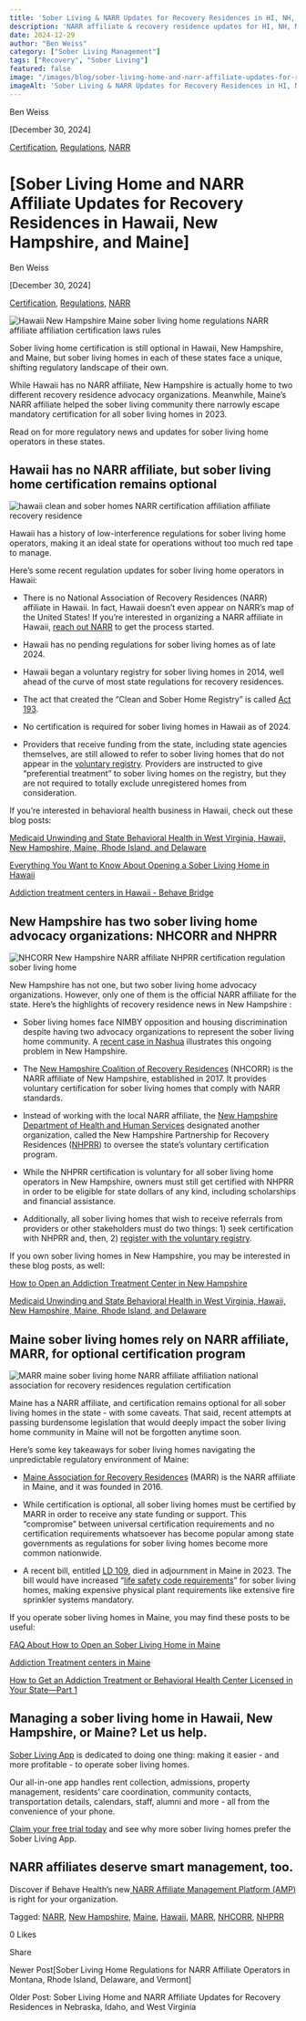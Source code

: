 ```yaml
---
title: 'Sober Living & NARR Updates for Recovery Residences in HI, NH, ME'
description: 'NARR affiliate & recovery residence updates for HI, NH, ME. Get key info for sober living homes from Sober Living App''s blog post.'
date: 2024-12-29
author: "Ben Weiss"
category: ["Sober Living Management"]
tags: ["Recovery", "Sober Living"]
featured: false
image: "/images/blog/sober-living-home-and-narr-affiliate-updates-for-recovery-residences-in-hawaii-new-hampshire-and-maine/Screen_Shot_2024-12-29_at_6.18.00_PM.png"
imageAlt: 'Sober Living & NARR Updates for Recovery Residences in HI, NH, ME'
---
```


Ben Weiss

[December 30, 2024]

[Certification](/sober-living-app-blog/category/Certification), [Regulations](/sober-living-app-blog/category/Regulations), [NARR](/sober-living-app-blog/category/NARR)

#  [Sober Living Home and NARR Affiliate Updates for Recovery Residences in Hawaii, New Hampshire, and Maine]

Ben Weiss

[December 30, 2024]

[Certification](/sober-living-app-blog/category/Certification), [Regulations](/sober-living-app-blog/category/Regulations), [NARR](/sober-living-app-blog/category/NARR)

![Hawaii New Hampshire Maine sober living home regulations NARR affiliate affiliation certification laws rules](/images/blog/sober-living-home-and-narr-affiliate-updates-for-recovery-residences-in-hawaii-new-hampshire-and-maine/Screen_Shot_2024-12-29_at_6.17.43_PM.png)

Sober living home certification is still optional in Hawaii, New Hampshire, and Maine, but sober living homes in each of these states face a unique, shifting regulatory landscape of their own. 

While Hawaii has no NARR affiliate, New Hampshire is actually home to two different recovery residence advocacy organizations. Meanwhile, Maine’s NARR affiliate helped the sober living community there narrowly escape mandatory certification for all sober living homes in 2023. 

Read on for more regulatory news and updates for sober living home operators in these states. 

## Hawaii has no NARR affiliate, but sober living home certification remains optional 

![hawaii clean and sober homes NARR certification affiliation affiliate recovery residence](/images/blog/sober-living-home-and-narr-affiliate-updates-for-recovery-residences-in-hawaii-new-hampshire-and-maine/Screen_Shot_2024-12-29_at_6.17.52_PM.png)

Hawaii has a history of low-interference regulations for sober living home operators, making it an ideal state for operations without too much red tape to manage. 

Here’s some recent regulation updates for sober living home operators in Hawaii: 

  * There is no National Association of Recovery Residences (NARR) affiliate in Hawaii. In fact, Hawaii doesn’t even appear on NARR’s map of the United States! If you’re interested in organizing a NARR affiliate in Hawaii, [reach out NARR](https://narronline.org/affiliates/) to get the process started.

  * Hawaii has no pending regulations for sober living homes as of late 2024. 

  * Hawaii began a voluntary registry for sober living homes in 2014, well ahead of the curve of most state regulations for recovery residences.

  * The act that created the “Clean and Sober Home Registry” is called [Act 193](../../../../../www.capitol.hawaii.gov/sessions/Session2015/Testimony/HB1291_TESTIMONY_HLT_02-18-15_.PDF). 

  * No certification is required for sober living homes in Hawaii as of 2024. 

  * Providers that receive funding from the state, including state agencies themselves, are still allowed to refer to sober living homes that do not appear in the [voluntary registry](https://portal.ehawaii.gov/home/online-services/cshome/). Providers are instructed to give “preferential treatment” to sober living homes on the registry, but they are not required to totally exclude unregistered homes from consideration. 

If you’re interested in behavioral health business in Hawaii, check out these blog posts:

[Medicaid Unwinding and State Behavioral Health in West Virginia, Hawaii, New Hampshire, Maine, Rhode Island, and Delaware](https://behavehealth.com/blog/2023/5/2/medicaid-unwinding-and-state-behavioral-health-in-west-virginia-hawaii-new-hampshire-maine-rhode-island-and-delaware)

[Everything You Want to Know About Opening a Sober Living Home in Hawaii](../../../2023/1/26/everything-you-want-to-know-about-opening-a-sober-living-home-in-hawaii.html)

[Addiction treatment centers in Hawaii - Behave Bridge](https://bridge.behavehealth.com/rehabs/hawaii)

## New Hampshire has two sober living home advocacy organizations: NHCORR and NHPRR

![NHCORR New Hampshire NARR affiliate NHPRR certification regulation sober living home](/images/blog/sober-living-home-and-narr-affiliate-updates-for-recovery-residences-in-hawaii-new-hampshire-and-maine/Screen_Shot_2024-12-29_at_6.18.00_PM.png)

New Hampshire has not one, but two sober living home advocacy organizations. However, only one of them is the official NARR affiliate for the state. Here’s the highlights of recovery residence news in New Hampshire : 

  * Sober living homes face NIMBY opposition and housing discrimination despite having two advocacy organizations to represent the sober living home community. A [recent case in Nashua](https://www.nhbr.com/lawsuit-newlife-nh-says-city-wrongly-denied-sober-house-on-archery-lane/) illustrates this ongoing problem in New Hampshire. 

  * The [New Hampshire Coalition of Recovery Residences](https://www.nhcorr.org) (NHCORR) is the NARR affiliate of New Hampshire, established in 2017. It provides voluntary certification for sober living homes that comply with NARR standards. 

  * Instead of working with the local NARR affiliate, the [New Hampshire Department of Health and Human Services](https://www.dhhs.nh.gov/programs-services/health-care/recovery-housing) designated another organization, called the New Hampshire Partnership for Recovery Residences ([NHPRR](https://nhprr.com/)) to oversee the state’s voluntary certification program.  

  * While the NHPRR certification is voluntary for all sober living home operators in New Hampshire, owners must still get certified with NHPRR in order to be eligible for state dollars of any kind, including scholarships and financial assistance. 

  * Additionally, all sober living homes that wish to receive referrals from providers or other stakeholders must do two things: 1) seek certification with NHPRR and, then, 2) [register with the voluntary registry](../../../../../www.dhhs.nh.gov/sites/g/files/ehbemt476/files/documents2/updated-new-hampshire-recovery-house-registration-form-11-2024.pdf). 

If you own sober living homes in New Hampshire, you may be interested in these blog posts, as well:

[How to Open an Addiction Treatment Center in New Hampshire](https://behavehealth.com/blog/2022/7/19/how-to-open-an-addiction-treatment-center-in-new-hampshire)

[Medicaid Unwinding and State Behavioral Health in West Virginia, Hawaii, New Hampshire, Maine, Rhode Island, and Delaware](https://behavehealth.com/blog/2023/5/2/medicaid-unwinding-and-state-behavioral-health-in-west-virginia-hawaii-new-hampshire-maine-rhode-island-and-delaware)

## Maine sober living homes rely on NARR affiliate, MARR, for optional certification program

![MARR maine sober living home NARR affiliate affiliation national association for recovery residences regulation certification](/images/blog/sober-living-home-and-narr-affiliate-updates-for-recovery-residences-in-hawaii-new-hampshire-and-maine/Screen_Shot_2024-12-29_at_6.18.15_PM.png)

Maine has a NARR affiliate, and certification remains optional for all sober living homes in the state - with some caveats. That said, recent attempts at passing burdensome legislation that would deeply impact the sober living home community in Maine will not be forgotten anytime soon. 

Here’s some key takeaways for sober living homes navigating the unpredictable regulatory environment of Maine: 

  * [Maine Association for Recovery Residences](https://www.mainerecoveryresidences.com/) (MARR) is the NARR affiliate in Maine, and it was founded in 2016. 

  * While certification is optional, all sober living homes must be certified by MARR in order to receive any state funding or support. This “compromise” between universal certification requirements and no certification requirements whatsoever has become popular among state governments as regulations for sober living homes become more common nationwide. 

  * A recent bill, entitled [LD 109](https://legislature.maine.gov/bills/display_ps.asp?snum=131&paper=HP0077PID=1456), died in adjournment in Maine in 2023. The bill would have increased “[life safety code requirements](https://mainebeacon.com/committee-warned-that-bill-could-eliminate-hundreds-of-recovery-residence-beds/)” for sober living homes, making expensive physical plant requirements like extensive fire sprinkler systems mandatory.

If you operate sober living homes in Maine, you may find these posts to be useful: 

[FAQ About How to Open an Sober Living Home in Maine](../../../2023/1/19/faq-about-how-to-open-an-sober-living-home-in-maine.html)

[Addiction Treatment centers in Maine](https://bridge.behavehealth.com/rehabs/maine)

[How to Get an Addiction Treatment or Behavioral Health Center Licensed in Your State—Part 1](https://behavehealth.com/blog/2019/9/23/how-to-get-an-addiction-treatment-or-behavioral-health-center-licensed-in-your-statepart-1)

## Managing a sober living home in Hawaii, New Hampshire, or Maine? Let us help.

[Sober Living App](/) is dedicated to doing one thing: making it easier - and more profitable - to operate sober living homes. 

Our all-in-one app handles rent collection, admissions, property management, residents’ care coordination, community contacts, transportation details, calendars, staff, alumni and more - all from the convenience of your phone. 

[Claim your free trial today](https://behavehealth.com/get-started?__hstc=135632115.075701b9fb7ccd58adc7b5b57a792227.1708902226082.1722205853113.1722795767849.32&__hssc=135632115.7.1722795767849&__hsfp=3530606189) and see why more sober living homes prefer the Sober Living App.

## NARR affiliates deserve smart management, too. 

Discover if Behave Health’s new[ NARR Affiliate Management Platform (AMP)](https://behavehealth.com/narr-affiliate) is right for your organization.

Tagged: [NARR](/sober-living-app-blog/tag/NARR), [New Hampshire](/sober-living-app-blog/tag/New+Hampshire), [Maine](/sober-living-app-blog/tag/Maine), [Hawaii](/sober-living-app-blog/tag/Hawaii), [MARR](/sober-living-app-blog/tag/MARR), [NHCORR](/sober-living-app-blog/tag/NHCORR), [NHPRR](/sober-living-app-blog/tag/NHPRR)

0 Likes

Share

Newer Post[Sober Living Home Regulations for NARR Affiliate Operators in Montana, Rhode Island, Delaware, and Vermont]

Older Post: Sober Living Home and NARR Affiliate Updates for Recovery Residences in Nebraska, Idaho, and West Virginia